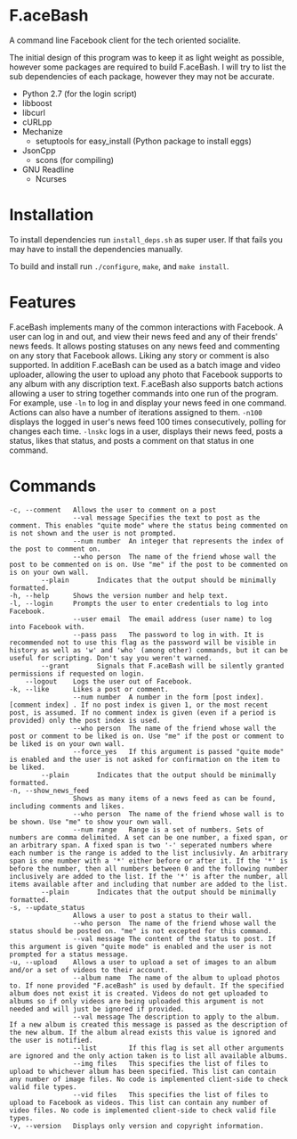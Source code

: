 F.aceBash
=========

A command line Facebook client for the tech oriented socialite.

The initial design of this program was to keep it as light weight as possible, however some packages are required to build F.aceBash. I will try to list the sub dependencies of each package, however they may not be accurate.

* Python 2.7 (for the login script)
* libboost
* libcurl
* cURLpp
* Mechanize
  * setuptools for easy_install (Python package to install eggs)
* JsonCpp
  * scons (for compiling)
* GNU Readline
  * Ncurses

Installation
============

To install dependencies run `install_deps.sh` as super user. If that fails you may have to install the dependencies manually.

To build and install run `./configure`, `make`, and `make install`.

Features
========

F.aceBash implements many of the common interactions with Facebook. A user can log in and out, and view their news feed and any of their frends' news feeds. It allows posting statuses on any news feed and commenting on any story that Facebook allows. Liking any story or comment is also supported. In addition F.aceBash can be used as a batch image and video uploader, allowing the user to upload any photo that Facebook supports to any album with any discription text. F.aceBash also supports batch actions allowing a user to string together commands into one run of the program. For example, use `-ln` to log in and display your news feed in one command. Actions can also have a number of iterations assigned to them. `-n100` displays the logged in user's news feed 100 times consecutively, polling for changes each time. `-lnskc` logs in a user, displays their news feed, posts a status, likes that status, and posts a comment on that status in one command.

Commands
========

    -c, --comment   Allows the user to comment on a post
                    --val message Specifies the text to post as the comment. This enables "quite mode" where the status being commented on is not shown and the user is not prompted.
                    --num number  An integer that represents the index of the post to comment on.
                    --who person  The name of the friend whose wall the post to be commented on is on. Use "me" if the post to be commented on is on your own wall.
		    --plain       Indicates that the output should be minimally formatted.
    -h, --help      Shows the version number and help text.
    -l, --login     Prompts the user to enter credentials to log into Facebook.
                    --user email  The email address (user name) to log into Facebook with.
                    --pass pass   The password to log in with. It is recommended not to use this flag as the password will be visible in history as well as 'w' and 'who' (among other) commands, but it can be useful for scripting. Don't say you weren't warned.
		    --grant       Signals that F.aceBash will be silently granted permissions if requested on login.
        --logout    Logs the user out of Facebook.
    -k, --like      Likes a post or comment.
                    --num number  A number in the form [post index].[comment index] . If no post index is given 1, or the most recent post, is assumed. If no comment index is given (even if a period is provided) only the post index is used.
                    --who person  The name of the friend whose wall the post or comment to be liked is on. Use "me" if the post or comment to be liked is on your own wall.
                    --force_yes   If this argument is passed "quite mode" is enabled and the user is not asked for confirmation on the item to be liked.
		    --plain       Indicates that the output should be minimally formatted.
    -n, --show_news_feed
                    Shows as many items of a news feed as can be found, including comments and likes.
                    --who person  The name of the friend whose wall is to be shown. Use "me" to show your own wall.
                    --num range   Range is a set of numbers. Sets of numbers are comma delimited. A set can be one number, a fixed span, or an arbitrary span. A fixed span is two '-' seperated numbers where each number is the range is added to the list inclusivly. An arbitrary span is one number with a '*' either before or after it. If the '*' is before the number, then all numbers between 0 and the following number inclusively are added to the list. If the '*' is after the number, all items available after and including that number are added to the list.
		    --plain       Indicates that the output should be minimally formatted.
    -s, --update_status
                    Allows a user to post a status to their wall.
                    --who person  The name of the friend whose wall the status should be posted on. "me" is not excepted for this command.
                    --val message The content of the status to post. If this argument is given "quite mode" is enabled and the user is not prompted for a status message.
    -u, --upload    Allows a user to upload a set of images to an album and/or a set of videos to their account.
                    --album name  The name of the album to upload photos to. If none provided "F.aceBash" is used by default. If the specified album does not exist it is created. Videos do not get uploaded to albums so if only videos are being uploaded this argument is not needed and will just be ignored if provided.
                    --val message The description to apply to the album. If a new album is created this message is passed as the description of the new album. If the album alread exists this value is ignored and the user is notified.
                    --list        If this flag is set all other arguments are ignored and the only action taken is to list all available albums.
                    --img files   This specifies the list of files to upload to whichever album has been specified. This list can contain any number of image files. No code is implemented client-side to check valid file types.
                    --vid files   This specifies the list of files to upload to Facebook as videos. This list can contain any number of video files. No code is implemented client-side to check valid file types.
    -v, --version   Displays only version and copyright information.
